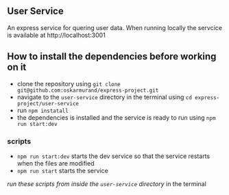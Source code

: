 ## User Service

An express service for quering user data.
When running locally the servcice is available at http://localhost:3001

## How to install the dependencies before working on it
- clone the repository using `git clone git@github.com:oskarmurand/express-project.git`
- navigate to the `user-service` directory in the terminal using `cd express-project/user-service`
- run `npm instatall`
- the dependencies is installed and the service is ready to run using `npm run start:dev`


### scripts

- `npm run start:dev` starts the dev service so that the service restarts when the files are modified
- `npm run start` starts the service

_run these scripts from inside the `user-service` directory_ in the terminal
